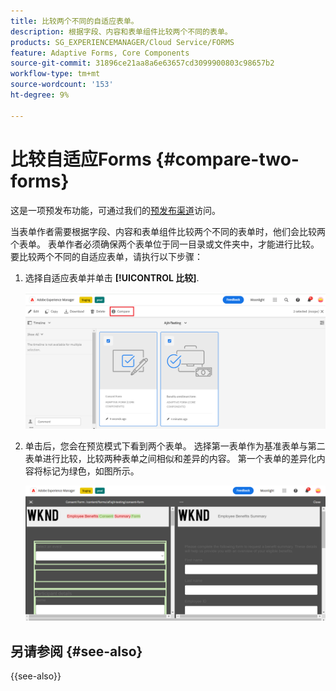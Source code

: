 ```yaml
---
title: 比较两个不同的自适应表单。
description: 根据字段、内容和表单组件比较两个不同的表单。
products: SG_EXPERIENCEMANAGER/Cloud Service/FORMS
feature: Adaptive Forms, Core Components
source-git-commit: 31896ce21aa8a6e63657cd3099900803c98657b2
workflow-type: tm+mt
source-wordcount: '153'
ht-degree: 9%

---
```


# 比较自适应Forms {#compare-two-forms}

<span class="preview">这是一项预发布功能，可通过我们的[预发布渠道](https://experienceleague.adobe.com/docs/experience-manager-cloud-service/content/release-notes/prerelease.html#new-features)访问。</span>

当表单作者需要根据字段、内容和表单组件比较两个不同的表单时，他们会比较两个表单。 表单作者必须确保两个表单位于同一目录或文件夹中，才能进行比较。 要比较两个不同的自适应表单，请执行以下步骤：

1. 选择自适应表单并单击 **[!UICONTROL 比较]**.

   ![比较自适应表单](compare-two-forms.png)

1. 单击后，您会在预览模式下看到两个表单。 选择第一表单作为基准表单与第二表单进行比较，比较两种表单之间相似和差异的内容。 第一个表单的差异化内容将标记为绿色，如图所示。

   ![比较的表单](compared-forms.png)

## 另请参阅 {#see-also}

{{see-also}}

